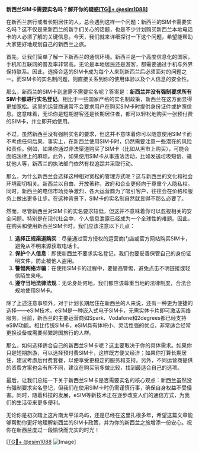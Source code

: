 **新西兰SIM卡需要实名吗？解开你的疑惑[[TG💪+ @esim1088](https://t.me/s/esim1088)]**

在新西兰旅行或者长期居住的人，总会遇到这样一个问题：新西兰的SIM卡需要实名吗？这不仅是来新西兰的新手们关心的话题，也是不少计划购买新西兰本地电话卡的人必须了解的关键信息。今天，我们就来详细探讨一下这个问题，希望能帮助大家更好地规划自己的新西兰之旅。

首先，让我们简单了解一下新西兰的通信环境。新西兰是一个高度信息化的国家，手机和互联网的普及率非常高。无论是本地居民还是游客，都需要通过手机与外界保持联系。因此，选择合适的SIM卡成为每个人来到新西兰后必须面对的问题之一。而SIM卡的实名制问题，则直接关系到你的使用体验以及个人信息的安全性。

那么，新西兰的SIM卡到底需不需要实名呢？答案是：**新西兰并没有强制要求所有SIM卡都进行实名登记**。相比于一些国家严格的实名制政策，新西兰在这方面显得更加宽松。这里的运营商通常不会要求用户在购买SIM卡时提供身份证件或护照信息。这意味着，无论你是短期游客还是长期居住者，都可以轻松地购买一张预付费的SIM卡，并立即开始使用。

不过，虽然新西兰没有强制实名的要求，但这并不意味着你可以随意使用SIM卡而不考虑任何后果。事实上，在新西兰使用SIM卡时，仍然需要注意一些潜在的风险和责任。例如，如果你通过非法渠道购买了SIM卡（比如从黑市上购买），可能会面临法律上的麻烦。此外，如果使用SIM卡从事违法活动，比如发送垃圾短信、骚扰他人等，新西兰的执法部门依然有权追踪并采取行动。

那么，为什么新西兰会选择这种相对宽松的管理方式呢？这与新西兰的文化和社会环境密切相关。新西兰以自由、开放著称，政府和企业更倾向于尊重个人隐私权。同时，新西兰的电信市场竞争激烈，各大运营商为了吸引客户，往往会在价格和服务上做出更多让步。在这种背景下，SIM卡的实名制自然就显得不那么必要了。

然而，尽管新西兰对SIM卡的实名要求较低，但这并不意味着你可以忽视相关的安全问题。特别是在现代社会中，个人信息泄露已经成为一个全球性的难题。因此，在购买和使用新西兰SIM卡时，我们应该注意以下几点：

1. **选择正规渠道购买**：尽量通过官方授权的运营商门店或官方网站购买SIM卡，避免从不明来源获取电话卡。
2. **保护个人信息**：即使新西兰不要求实名登记，我们也要妥善保管自己的身份证明文件，防止被他人盗用。
3. **警惕网络诈骗**：在使用SIM卡的过程中，要提高警惕，避免点击不明链接或轻信陌生来电。
4. **遵守当地法律法规**：无论身处何地，我们都应该尊重当地的法律制度，合法合规地使用SIM卡。

除了上述注意事项外，对于计划长期居住在新西兰的人来说，还有一种更为便捷的选择——eSIM技术。eSIM是一种嵌入式电子SIM卡，无需实体卡片即可激活网络服务。目前，新西兰的主要运营商如Spark、Vodafone和2degrees都已经支持eSIM功能。相比传统SIM卡，eSIM具有体积小、灵活性强的优点，非常适合经常更换设备或需要频繁跨国旅行的人群。

那么，如何选择适合自己的新西兰SIM卡呢？这主要取决于你的具体需求。如果你只是短期旅游，可以选择预付费SIM卡，这样既方便又经济；如果你打算长期居住，建议考虑后付费套餐，以便享受更稳定的服务和支持。另外，不同运营商提供的资费方案也会有所不同，建议在购买前多做比较，找到最适合自己的选项。

最后，让我们总结一下关于新西兰SIM卡是否需要实名的核心观点：新西兰虽然没有强制要求实名登记，但我们在使用SIM卡时仍需谨慎行事，确保自身权益不受侵害。同时，随着科技的发展，eSIM等新技术正在逐步改变人们的通信方式，为我们的生活带来更多便利。

无论你是初次踏上这片南太平洋岛屿，还是已经在这里扎根多年，希望这篇文章能够帮助你更好地理解新西兰的SIM卡政策，并为你的新西兰之旅增添一份安心。祝你在新西兰度过一段愉快而充实的时光！

[[TG💪+ @esim1088](https://t.me/s/esim1088) ![Image](https://i.postimg.cc/4NQfJmqS/Snipaste-2025-05-13-00-14-12.png)]
